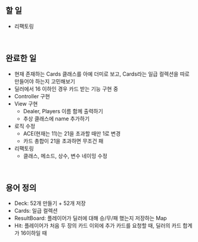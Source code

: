 ## 할 일
- 리팩토링

<br/>

## 완료한 일
- 현재 존재하는 Cards 클래스를 아예 더미로 보고, Cards라는 일급 컬렉션을 따로 만들어야 하는지 고민해보기
- 딜러에서 16 이하인 경우 카드 받는 기능 구현 중
- Controller 구현
- View 구현
  - Dealer, Players 이름 함께 출력하기
  - 추상 클래스에 name 추가하기
- 로직 수정
  - ACE(현재는 11)는 21을 초과할 때만 1로 변경
  - 카드 총합이 21을 초과하면 무조건 패
- 리팩토링
  - 클래스, 메소드, 상수, 변수 네이밍 수정

<br/>

## 용어 정의
- Deck: 52개 만들기 + 52개 저장
- Cards: 일급 컬렉션
- ResultBoard: 플레이어가 딜러에 대해 승/무/패 했는지 저장하는 Map
- Hit: 플레이어가 처음 두 장의 카드 이외에 추가 카드를 요청할 때, 딜러의 카드 합계가 16이하일 때